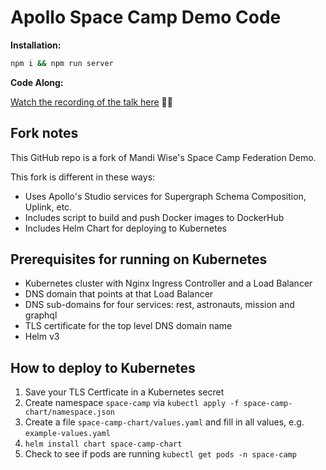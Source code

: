 # Apollo Space Camp Demo Code

**Installation:**

```sh
npm i && npm run server
```

**Code Along:**

[Watch the recording of the talk here](https://www.youtube.com/watch?v=zZnHA3yyPJY&t=1987s) 👩‍💻

## Fork notes

This GitHub repo is a fork of Mandi Wise's Space Camp Federation Demo.

This fork is different in these ways:
* Uses Apollo's Studio services for Supergraph Schema Composition, Uplink, etc.
* Includes script to build and push Docker images to DockerHub
* Includes Helm Chart for deploying to Kubernetes

## Prerequisites for running on Kubernetes

* Kubernetes cluster with Nginx Ingress Controller and a Load Balancer
* DNS domain that points at that Load Balancer
* DNS sub-domains for four services: rest, astronauts, mission and graphql
* TLS certificate for the top level DNS domain name
* Helm v3

## How to deploy to Kubernetes

1. Save your TLS Certficate in a Kubernetes secret
2. Create namespace `space-camp` via `kubectl apply -f space-camp-chart/namespace.json`
3. Create a file `space-camp-chart/values.yaml` and fill in all values, e.g. `example-values.yaml`
4. `helm install chart space-camp-chart`
5. Check to see if pods are running `kubectl get pods -n space-camp` 
